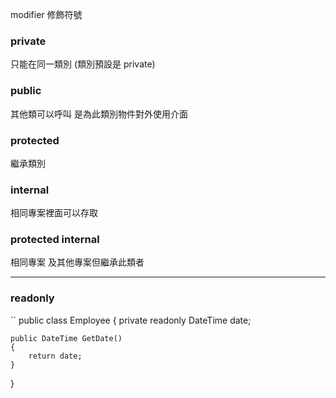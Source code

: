 
modifier 修飾符號

### private
只能在同一類別
(類別預設是 private)

### public
其他類可以呼叫
是為此類別物件對外使用介面

### protected
繼承類別

### internal
相同專案裡面可以存取

### protected internal
相同專案
及其他專案但繼承此類者

---

### readonly 

``
public class Employee
{
    private readonly DateTime date;
    
    public DateTime GetDate()
    {
        return date;
    }
}
```

